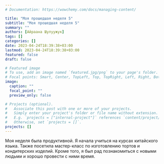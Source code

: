 ```yaml
---
# Documentation: https://wowchemy.com/docs/managing-content/

title: "Моя прошедшая неделя 5"
subtitle: "Моя прошедшая неделя 5"
summary: ""
authors: [Айраана Шулуужук]
tags: []
categories: []
date: 2023-04-24T18:39:38+03:00
lastmod: 2023-04-24T18:39:38+03:00
featured: false
draft: false

# Featured image
# To use, add an image named `featured.jpg/png` to your page's folder.
# Focal points: Smart, Center, TopLeft, Top, TopRight, Left, Right, BottomLeft, Bottom, BottomRight.
image:
  caption: ""
  focal_point: ""
  preview_only: false

# Projects (optional).
#   Associate this post with one or more of your projects.
#   Simply enter your project's folder or file name without extension.
#   E.g. `projects = ["internal-project"]` references `content/project/deep-learning/index.md`.
#   Otherwise, set `projects = []`.
projects: []
---
```


Моя неделя была продуктивной. Я начала учиться на курсах китайского языка. Также посетила мастер-класс по изготовлению тортов и кондитерских изделий. Кроме того, я был рад познакомиться с новыми людьми и хорошо провести с ними время.
